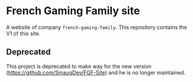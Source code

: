 # French Gaming Family site
A website of company `french-gaming-family`. This repository contains the V1 of this site.

## Deprecated
This project is deprecated to make way for the new version (https://github.com/SmaugDev/FGF-Site) and he is no longer maintained.


